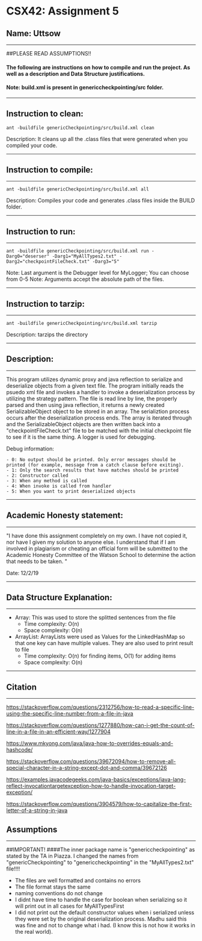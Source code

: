 # CSX42: Assignment 5

## Name: Uttsow

---

##PLEASE READ ASSUMPTIONS!!

#### The following are instructions on how to compile and run the project. As well as a description and Data Structure justifications.

#### Note: build.xml is present in genericcheckpointing/src folder.

---

## Instruction to clean:

```console
ant -buildfile genericCheckpointing/src/build.xml clean
```

Description: It cleans up all the .class files that were generated when you
compiled your code.

---

## Instruction to compile:

---

```console
ant -buildfile genericCheckpointing/src/build.xml all
```

Description: Compiles your code and generates .class files inside the BUILD folder.

---

## Instruction to run:

---

```console
ant -buildfile genericCheckpointing/src/build.xml run -Darg0="deserser" -Darg1="MyAllTypes2.txt" -Darg2="checkpointFileCheck.txt" -Darg3="5"
```

Note: Last argument is the Debugger level for MyLogger; You can choose from 0-5
Note: Arguments accept the absolute path of the files.

---

## Instruction to tarzip:

---

```console
ant -buildfile genericCheckpointing/src/build.xml tarzip
```

Description: tarzips the directory

---

## Description:

---

This program utilizes dynamic proxy and java reflection to serialize and deserialize objects from a given text file. The program initially reads
the psuedo xml file and invokes a handler to invoke a deserialization
process by utilizing the strategy pattern. The file is read line by line,
the properly parsed and then using java reflection, it returns a newly
created SerializableObject object to be stored in an array. The
serializtion process occurs after the deserialization process ends.
The array is iterated through and the SerializableObject objects are then written back into a "checkpointFileCheck.txt" file to be matched with
the initial checkpoint file to see if it is the same thing.
A logger is used for debugging.

Debug information:

    - 0: No output should be printed. Only error messages should be printed (for example, message from a catch clause before exiting).
    - 1: Only the search results that have matches should be printed
    - 2: Constructor called
    - 3: When any method is called
    - 4: When invoke is called from handler
    - 5: When you want to print deserialized objects

---

## Academic Honesty statement:

---

"I have done this assignment completely on my own. I have not copied
it, nor have I given my solution to anyone else. I understand that if
I am involved in plagiarism or cheating an official form will be
submitted to the Academic Honesty Committee of the Watson School to
determine the action that needs to be taken. "

Date: 12/2/19

---

## Data Structure Explanation:

---

- Array: This was used to store the splitted sentences from the file
  - Time complexity: O(n)
  - Space complexity: O(n)
- ArrayList: ArrayLists were used as Values for the LinkedHashMap so that one key can have multiple values. They are also used to print result to file
  - Time complexity: O(n) for finding items, O(1) for adding items
  - Space complexity: O(n)

---

## Citation

---

https://stackoverflow.com/questions/2312756/how-to-read-a-specific-line-using-the-specific-line-number-from-a-file-in-java

https://stackoverflow.com/questions/1277880/how-can-i-get-the-count-of-line-in-a-file-in-an-efficient-way/1277904

https://www.mkyong.com/java/java-how-to-overrides-equals-and-hashcode/

https://stackoverflow.com/questions/39672094/how-to-remove-all-special-character-in-a-string-except-dot-and-comma/39672126

https://examples.javacodegeeks.com/java-basics/exceptions/java-lang-reflect-invocationtargetexception-how-to-handle-invocation-target-exception/

https://stackoverflow.com/questions/3904579/how-to-capitalize-the-first-letter-of-a-string-in-java

## Assumptions

---

##IMPORTANT!
####The inner package name is "genericcheckpointing" as stated by the TA in Piazza. I changed the names from "genericCheckpointing" to "genericcheckpointing" in the "MyAllTypes2.txt" file!!!!

- The files are well formatted and contains no errors
- The file format stays the same
- naming conventions do not change
- I didnt have time to handle the case for boolean when serializing so it will print out in all cases for MyAllTypesFirst
- I did not print out the default constructor values when i serialized unless they were set by the original deserialization process. Madhu said this was fine and not to change what i had. (I know this is not how it works in the real world).
